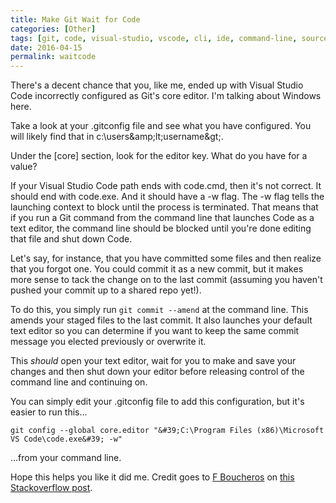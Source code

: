 ```yaml
---
title: Make Git Wait for Code
categories: [Other]
tags: [git, code, visual-studio, vscode, cli, ide, command-line, source-control]
date: 2016-04-15
permalink: waitcode
---
```


There&#39;s a decent chance that you, like me, ended up with Visual Studio Code incorrectly configured as Git&#39;s core editor. I&#39;m talking about Windows here.
<!-- xmore -->

Take a look at your .gitconfig file and see what you have configured. You will likely find that in c:\users\&amp;lt;username&amp;gt;\.

Under the [core] section, look for the editor key. What do you have for a value?

If your Visual Studio Code path ends with code.cmd, then it&#39;s not correct. It should end with code.exe. And it should have a -w flag. The -w flag tells the launching context to block until the process is terminated. That means that if you run a Git command from the command line that launches Code as a text editor, the command line should be blocked until you&#39;re done editing that file and shut down Code.

Let&#39;s say, for instance, that you have committed some files and then realize that you forgot one. You could commit it as a new commit, but it makes more sense to tack the change on to the last commit (assuming you haven&#39;t pushed your commit up to a shared repo yet!).

To do this, you simply run `git commit --amend` at the command line. This amends your staged files to the last commit. It also launches your default text editor so you can determine if you want to keep the same commit message you elected previously or overwrite it.

This _should_ open your text editor, wait for you to make and save your changes and then shut down your editor before releasing control of the command line and continuing on.

You can simply edit your .gitconfig file to add this configuration, but it&#39;s easier to run this...

`git config --global core.editor "&#39;C:\Program Files (x86)\Microsoft VS Code\code.exe&#39; -w"`

...from your command line.

Hope this helps you like it did me. Credit goes to [F Boucheros](http://stackoverflow.com/users/431072/f-boucheros) on [this Stackoverflow post](http://stackoverflow.com/questions/30024353/how-to-use-visual-studio-code-as-default-editor-for-git).